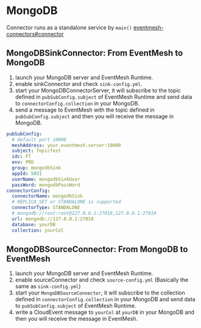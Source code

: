 # MongoDB

Connector runs as a standalone service by `main()` [eventmesh-connectors#connector](https://github.com/apache/eventmesh/tree/master/eventmesh-connectors#connector)

## MongoDBSinkConnector: From EventMesh to MongoDB

1. launch your MongoDB server and EventMesh Runtime.
2. enable sinkConnector and check `sink-config.yml`.
3. start your MongoDBConnectorServer, it will subscribe to the topic defined in `pubSubConfig.subject` of EventMesh Runtime and send data to `connectorConfig.collection` in your MongoDB.
4. send a message to EventMesh with the topic defined in `pubSubConfig.subject` and then you will receive the message in MongoDB.

```yaml
pubSubConfig:
  # default port 10000
  meshAddress: your.eventmesh.server:10000
  subject: TopicTest
  idc: FT
  env: PRD
  group: mongodbSink
  appId: 5031
  userName: mongodbSinkUser
  passWord: mongodbPassWord
connectorConfig:
  connectorName: mongodbSink
  # REPLICA_SET or STANDALONE is supported
  connectorType: STANDALONE
  # mongodb://root:root@127.0.0.1:27018,127.0.0.1:27019
  url: mongodb://127.0.0.1:27018
  database: yourDB
  collection: yourCol
```

## MongoDBSourceConnector: From MongoDB to EventMesh

1. launch your MongoDB server and EventMesh Runtime.
2. enable sourceConnector and check `source-config.yml` (Basically the same as `sink-config.yml`)
3. start your `MongoDBSourceConnector`, it will subscribe to the collection defined in `connectorConfig.collection` in your MongoDB and send data to `pubSubConfig.subject` of EventMesh Runtime.
4. write a CloudEvent message to `yourCol` at `yourDB` in your MongoDB and then you will receive the message in EventMesh.